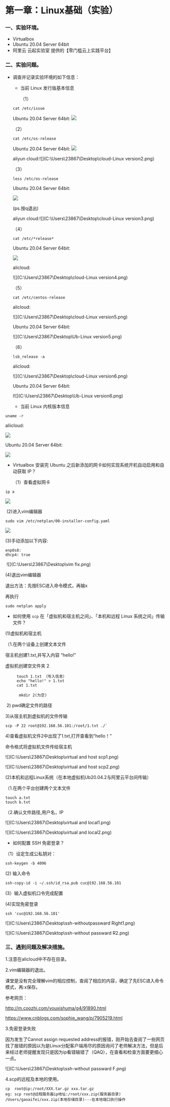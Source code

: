# 第一章：Linux基础（实验）

### 一、实验环境。

- Virtualbox
- Ubuntu 20.04 Server 64bit
- 阿里云 云起实验室 提供的【零门槛云上实践平台】

### 二、实验问题。

- 调查并记录实验环境的如下信息：

  - 当前 Linux 发行版基本信息

    （1）

  ```
  cat /etc/issue
  ```

  Ubuntu 20.04 Server 64bit:  ![](C:\Users\23867\Desktop\Ub-inuxversion1.png)

   （2）

  ```
  cat /etc/os-release
  ```

  Ubuntu 20.04 Server 64bit: ![](C:\Users\23867\Desktop\Ub-inuxversion2.png)

  aliyun cloud:![](C:\Users\23867\Desktop\cloud-Linux version2.png)

    （3）

  ```
  less /etc/os-release
  ```

  Ubuntu 20.04 Server 64bit:

  ![](C:\Users\23867\Desktop\Ub-inuxversion3.png)

  (ps.按q退出)

  aliyun cloud:![](C:\Users\23867\Desktop\cloud-Linux version3.png)

  （4）

  ```
  cat /etc/*release*
  ```

  Ubuntu 20.04 Server 64bit:

  ![](C:\Users\23867\Desktop\Ub-inuxversion4.png)

  alicloud:

  ![](C:\Users\23867\Desktop\cloud-Linux version4.png)

  （5）

  ```
  cat /etc/centos-release
  ```

  alicloud:

  ![](C:\Users\23867\Desktop\cloud-Linux version5.png)

  Ubuntu 20.04 Server 64bit:

  ![](C:\Users\23867\Desktop\Ub-Linux version5.png)

  （6）

  ```
  lsb_release -a
  ```

  alicloud:

  ![](C:\Users\23867\Desktop\cloud-Linux version6.png)

  Ubuntu 20.04 Server 64bit:

  l![](C:\Users\23867\Desktop\Ub-Linux version6.png)

  
  
  
  
  - 当前 Linux 内核版本信息

```
uname -r
```

aliicloud:

![](C:\Users\23867\Desktop\cloud-kernel.png)

Ubuntu 20.04 Server 64bit:

![](C:\Users\23867\Desktop\Ub-kernel.png)





- Virtualbox 安装完 Ubuntu 之后新添加的网卡如何实现系统开机自动启用和自动获取 IP？

  （1）查看虚拟网卡

```
ip a
```

![](C:\Users\23867\Desktop\Ub-network.png)

​         (2)进入vim编辑器

```
sudo vim /etc/netplan/00-installer-config.yaml
```

 ![](C:\Users\23867\Desktop\vim.png)       

 (3)手动添加以下内容:

```
enp0s8:
dhcp4: true
```

​     ![](C:\Users\23867\Desktop\vim fix.png)

   (4)退出vim编辑器

退出方法：先按ESC进入命令模式，再输x

再执行

```
sudo netplan apply
```





- 如何使用 `scp` 在「虚拟机和宿主机之间」、「本机和远程 Linux 系统之间」传输文件？

(1)虚拟机和宿主机

  （1.在两个设备上创建文本文件

宿主机创建1.txt,并写入内容 “hello!”

虚拟机创建空文件夹 2

```
     touch 1.txt （写入信息）
     echo "hello!" > 1.txt
     cat 1.txt
```

```
      mkdir 2(为空)
```

​    2)  pwd确定文件的路径

   3)从宿主机到虚拟机的文件传输

```
scp -P 22 root@192.168.56.101:/root/1.txt ./`
```

   4)查看虚拟机文件2中出现了1.txt,打开查看到“hello！”

命令格式将虚拟机文件传给宿主机

![](C:\Users\23867\Desktop\virtual and host scp1.png)

![](C:\Users\23867\Desktop\virtual and host scp2.png)



(2)本机和远程Linux系统（在本地虚拟机Ub20.04.2与阿里云平台间传输）

（1.在两个平台创建两个文本文件

```
touch a.txt   
touch b.txt
```

（2.确认文件路径,用户名，IP

![](C:\Users\23867\Desktop\virtual and local1.png)

 ![](C:\Users\23867\Desktop\virtual and local2.png)



- 如何配置 SSH 免密登录？

（1）设定生成公私钥对：

```
ssh-keygen -b 4096
```

(2) 输入命令

```
ssh-copy-id -i ~/.ssh/id_rsa.pub cuc@192.168.56.101
```

(3）输入虚拟机口令完成配置

(4)实现免密登录

```
ssh 'cuc@192.168.56.101'
```

![](C:\Users\23867\Desktop\ssh-withoutpassward Right1.png)

![](C:\Users\23867\Desktop\ssh-without passward R2.png)

### 三、遇到问题及解决措施。

1.注意在alicloud中不存在目录。

2.vim编辑器的退出。

课堂是没有完全理解vim的相应控制，查阅了相应的内容，确定了先ESC进入命令模式，再:x保存。

参考网页：

http://m.coozhi.com/youxishuma/g4/91890.html

https://www.cnblogs.com/sophie_wang/p/7905219.html

3.免密登录失败

因为发生了Cannot assign requested address的报错，刚开始去查阅了一些网页找了报错的原因以为是Linux分配客户端用尽的原因询问了老师解决方法，但是后来经过老师提醒发现只是因为ip看错输错了（QAQ），在查看和检查方面要更细心一点。

![](C:\Users\23867\Desktop\ssh-without passward F.png)

4.scp的远程及本地的使用。

```
cp  root@ip:/root/XXX.tar.gz xxx.tar.gz
eg: scp root@远程服务器ip地址:/root/xxx.zip(服务器目录) /Users/gaoaifei/xxx.zip(本地存储目录)---在本地端口执行操作
```